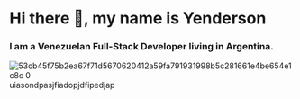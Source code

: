 # Hi there 👋, my name is Yenderson
### I am a Venezuelan Full-Stack Developer living in Argentina.


 

![53cb45f75b2ea67f71d5670620412a59fa791931998b5c281661e4be654e1c8c 0](https://user-images.githubusercontent.com/91692179/188045890-bf72b02a-0c0d-4a6f-ac6f-fa7c9f75cf72.png) uiasondpasjfiadopjdfipedjap


<!--
**Yendersson/Yendersson** is a ✨ _special_ ✨ repository because its `README.md` (this file) appears on your GitHub profile.

Here are some ideas to get you started:

- 🔭 I’m currently working on ...
- 🌱 I’m currently learning ...
- 👯 I’m looking to collaborate on ...
- 🤔 I’m looking for help with ...
- 💬 Ask me about ...
- 📫 How to reach me: ...
- 😄 Pronouns: ...
- ⚡ Fun fact: ...
-->
